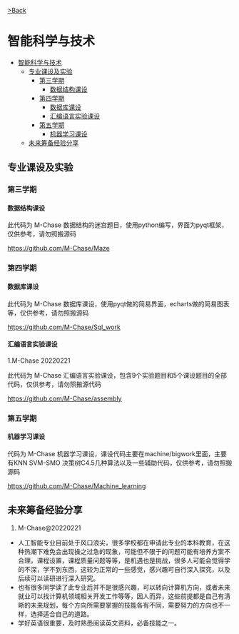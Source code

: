 [>Back](../README.md)

# 智能科学与技术

- [智能科学与技术](#智能科学与技术)
  - [专业课设及实验](#专业课设及实验)
    - [第三学期](#第三学期)
      - [数据结构课设](#数据结构课设)
    - [第四学期](#第四学期)
      - [数据库课设](#数据库课设)
      - [汇编语言实验课设](#汇编语言实验课设)
    - [第五学期](#第五学期)
      - [机器学习课设](#机器学习课设)
  - [未来筹备经验分享](#未来筹备经验分享)

## 专业课设及实验

### 第三学期

#### 数据结构课设

此代码为 M-Chase 数据结构的迷宫题目，使用python编写，界面为pyqt框架，仅供参考，请勿照搬源码

https://github.com/M-Chase/Maze

### 第四学期

#### 数据库课设

此代码为 M-Chase 数据库课设，使用pyqt做的简易界面，echarts做的简易图表等，仅供参考，请勿照搬源码

https://github.com/M-Chase/Sql_work

#### 汇编语言实验课设

1.M-Chase 20220221

此代码为 M-Chase 汇编语言实验课设，包含9个实验题目和5个课设题目的全部代码，仅供参考，请勿照搬源代码

https://github.com/M-Chase/assembly

### 第五学期

#### 机器学习课设

代码为 M-Chase 机器学习课设，课设代码主要在machine/bigwork里面，主要有KNN SVM-SMO 决策树C4.5几种算法以及一些辅助代码，仅供参考，请勿照搬源码

https://github.com/M-Chase/Machine_learning

## 未来筹备经验分享

1. M-Chase@20220221

- 人工智能专业目前处于风口浪尖，很多学校都在申请此专业的本科教育，在这种热潮下难免会出现操之过急的现象，可能但不限于的问题可能有培养方案不合理，课程设置，课程质量问题等等，是机遇也是挑战，很多人可能会觉得学的不深，学不到东西，这较为正常的一些感觉，感兴趣可自行深入探究，以及后续可以读研进行深入研究。
- 也有很多同学读了此专业后并不是很感兴趣，可以转向计算机方向，或者未来就业可以找计算机领域相关开发工作等等，因人而异，这些前提都是自己有清晰的未来规划，每个方向所需要掌握的技能各有不同，需要努力的方向也不一样，选择适合自己的道路。
- 学好英语很重要，及时熟悉阅读英文资料，必备技能之一。
